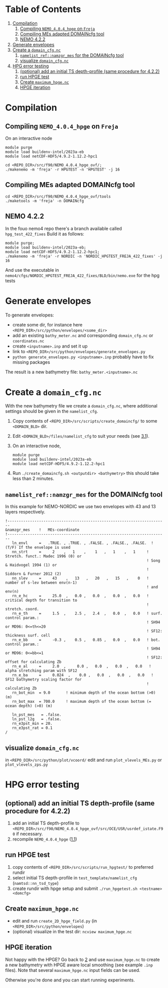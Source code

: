 
# Table of Contents

1.  [Compilation](#org475e907)
    1.  [Compiling `NEMO_4.0.4_hpge` on `Freja` ](#org8b728b2)
    2.  [Compiling MEs adapted DOMAINcfg tool](#org249f263)
    3.  [NEMO 4.2.2](#orgbcc126d)
2.  [Generate envelopes ](#org5afff71)
3.  [Create a `domain_cfg.nc`](#org3d3ee33)
    1.  [`namelist_ref::namzgr_mes` for the DOMAINcfg tool ](#org74cc129)
    2.  [visualize `domain_cfg.nc`](#orgf7d08cc)
4.  [HPG error testing](#org271b0d7)
    1.  [(optional) add an initial TS depth-profile (same procedure for 4.2.2)](#orgbcedcea)
    2.  [run HPGE test](#orgea56e2f)
    3.  [Create `maximum_hpge.nc`](#org91d193a)
    4.  [HPGE iteration](#org54dd254)


<a id="org475e907"></a>

# Compilation


<a id="org8b728b2"></a>

## Compiling `NEMO_4.0.4_hpge` on `Freja` <a id="orge9a077c"></a>

On an interactive node

    module purge
    module load buildenv-intel/2023a-eb
    module load netCDF-HDF5/4.9.2-1.12.2-hpc1
    
    cd <REPO_DIR>/src/f90/NEMO_4.0.4_hpge_ovf/;
    ./makenemo -m 'freja' -r HPGTEST -n 'HPGTEST' -j 16


<a id="org249f263"></a>

## Compiling MEs adapted DOMAINcfg tool

    cd <REPO_DIR>/src/f90/NEMO_4.0.4_hpge_ovf/tools
    ./maketools -m 'freja' -n DOMAINcfg


<a id="orgbcc126d"></a>

## NEMO 4.2.2

In the fouo nemo4 repo there's a branch available called `hpg_test_422_fixes`
Build it as follows:

    module purge;
    module load buildenv-intel/2023a-eb;
    module load netCDF-HDF5/4.9.2-1.12.2-hpc1;
    ./makenemo -m 'freja' -r NORDIC -n 'NORDIC_HPGTEST_FREJA_422_fixes' -j 16

And use the executable in `nemo4/cfgs/NORDIC_HPGTEST_FREJA_422_fixes/BLD/bin/nemo.exe` for the hpg tests


<a id="org5afff71"></a>

# Generate envelopes <a id="org6a9c21a"></a>

To generate envelopes:

-   create some dir, for instance here `<REPO_DIR>/src/python/envelopes/<some_dir>`
-   add an existing `bathy_meter.nc` and corresponding `domain_cfg.nc` or `coordinates.nc`
-   create `<inputname>.inp` and set it up
-   link to `<REPO_DIR>/src/python/envelopes/generate_envelopes.py`
-   `python generate_envelopes.py <inputname>.inp`
    probably have to fix missing packages

The result is a new bathymetry file: `bathy_meter.<inputname>.nc`


<a id="org3d3ee33"></a>

# Create a `domain_cfg.nc`

With the new bathymetry file we create a `domain_cfg.nc`, where
additional settings should be given in the `namelist_cfg`.

1.  Copy contents of `<REPO_DIR>/src/scripts/create_domaincfg/` to some `<DOMAIN_BLD>` dir.
2.  Edit `<DOMAIN_BLD>/files/namelist_cfg` to suit your needs (see [3.1](#org634de86)).
3.  On an interactive node,
    
        module purge
        module load buildenv-intel/2023a-eb
        module load netCDF-HDF5/4.9.2-1.12.2-hpc1
4.  Run `./create_domaincfg.sh <outputdir> <bathymetry>`
    this should take less than 2 minutes.


<a id="org74cc129"></a>

## `namelist_ref::namzgr_mes` for the DOMAINcfg tool <a id="org634de86"></a>

In this example for NEMO-NORDIC we use two envelopes with 43 and 13 layers respectively.

    !-----------------------------------------------------------------------
    &namzgr_mes    !   MEs-coordinate
    !-----------------------------------------------------------------------
       ln_envl     =   .TRUE. , .TRUE. , .FALSE. , .FALSE., .FALSE.  ! (T/F) If the envelope is used
       nn_strt     =     2    ,   1    ,    1   ,   1    ,   1     ! Stretch. funct.: Madec 1996 (0) or
                                                                   ! Song & Haidvogel 1994 (1) or
                                                                   ! Siddorn & Furner 2012 (2)
       nn_slev     =     43    ,   13   ,   20   ,   15   ,    0   ! number of s-lev between env(n-1)
                                                                   ! and env(n)
       rn_e_hc     =     25.0  ,   0.0 ,   0.0  ,   0.0  ,   0.0   ! critical depth for transition to
                                                                   ! stretch. coord.
       rn_e_th     =     1.5  ,    2.5 ,   2.4  ,   0.0  ,   0.0   ! surf. control param.:
                                                                   ! SH94 or MD96: 0<=th<=20
                                                                   ! SF12: thickness surf. cell
       rn_e_bb     =     -0.3 ,    0.5 ,   0.85 ,   0.0  ,   0.0   ! bot. control param.:
                                                                   ! SH94 or MD96: 0<=bb<=1
                                                                   ! SF12: offset for calculating Zb
       rn_e_al     =     2.0  ,     0.0 ,   0.0  ,   0.0  ,   0.0   ! alpha stretching param with SF12
       rn_e_ba     =     0.024  ,    0.0 ,   0.0  ,   0.0  ,   0.0   ! SF12 bathymetry scaling factor for
                                                                   ! calculating Zb
       rn_bot_min  = 9.0       ! minimum depth of the ocean bottom (>0) (m)
       rn_bot_max  = 700.0     ! maximum depth of the ocean bottom (= ocean depth) (>0) (m)
    
       ln_pst_mes   = .false.
       ln_pst_l2g   = .false.
       rn_e3pst_min = 20.
       rn_e3pst_rat = 0.1
    /


<a id="orgf7d08cc"></a>

## visualize `domain_cfg.nc`

in `<REPO_DIR>/src/python/plot/vcoord/`
edit and run `plot_vlevels_MEs.py` or `plot_vlevels_zps.py`


<a id="org271b0d7"></a>

# HPG error testing


<a id="orgbcedcea"></a>

## (optional) add an initial TS depth-profile (same procedure for 4.2.2)

1.  add an initial TS depth-profile to
    `<REPO_DIR>/src/f90/NEMO_4.0.4_hpge_ovf/src/OCE/USR/usrdef_istate.F90`
    if necessary.
2.  recompile `NEMO_4.0.4_hpge` ([1.1](#orge9a077c))


<a id="orgea56e2f"></a>

## run HPGE test

1.  copy contents of `<REPO_DIR>/src/scripts/run_hpgtest/` to preferred rundir
2.  select initial TS depth-profile in `test_template/namelist_cfg` (`namtsd::nn_tsd_type`)
3.  create rundir with hpge setup and submit
    `./run_hpgetest.sh <testname> <domcfg>`


<a id="org91d193a"></a>

## Create `maximum_hpge.nc`

-   edit and run `create_2D_hpge_field.py` (in `<REPO_DIR>/src/python/envelopes`)
-   (optional) visualize in the test dir: `ncview maximum_hpge.nc`


<a id="org54dd254"></a>

## HPGE iteration

Not happy with the HPGE? Go back to [2](#org6a9c21a) and use
 `maximum_hpge.nc` to create a new bathymetry with HPGE aware local
 smoothing (see example `.inp` files). Note that several
 `maximum_hpge.nc` input fields can be used.

Otherwise you're done and you can start running experiments.

